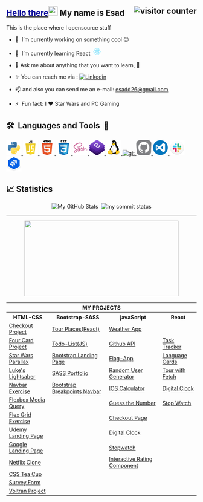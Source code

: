 <!-- ## Hello there <img src="https://media.giphy.com/media/hvRJCLFzcasrR4ia7z/giphy.gif" width="25" height="25"></a>  My name is Esad -->
<!-- ## <a href="https://youtu.be/frszEJb0aOo?t=4" ><span style="color:#000099"> Hello there</span></a><img src="https://media.giphy.com/media/hvRJCLFzcasrR4ia7z/giphy.gif" width="25" height="25"></a>  My name is Esad -->

## <a href="https://youtu.be/frszEJb0aOo?t=4" ><span style="color:#000099"> Hello there</span></a><img src="https://media.giphy.com/media/hvRJCLFzcasrR4ia7z/giphy.gif" width="25" height="25"></a>  My name is Esad <img src="https://komarev.com/ghpvc/?username=esadakman" alt="visitor counter" align="right" valign="center" height="28.5"/>

This is the place where I opensource stuff

- 🔭 &nbsp;I’m currently working on something cool :wink:

- 🌱 &nbsp;I’m currently learning React &nbsp;<img  src="./logos/react_logo.png" alt="javascript" width="20" height="20"/>

- 💬 Ask me about anything that you want to learn, 🤔

- ✨ You can reach me via :  <a href="https://www.linkedin.com/in/esadakman/" target="_blank"> <img src="https://img.shields.io/badge/linkedin-%230077B5.svg?&style=for-the-badge&logo=linkedin&logoColor=white" target="_blank" alt="Linkedin" height="20"/></a>

- 📫 and also you can send me an e-mail: <a href="mailto:esadd26@gmail.com">esadd26@gmail.com</a>

- ⚡ &nbsp;Fun fact: I :heart: Star Wars and PC Gaming

##  <b>🛠️&nbsp;&nbsp;Languages&nbsp;and&nbsp;Tools&nbsp;&nbsp;🚀</b> 



<p > 
  <a href="https://www.python.org" target="_blank" rel="noreferrer">
<img  src="https://raw.githubusercontent.com/devicons/devicon/master/icons/python/python-original.svg" alt="python" width="40" height="40"/>
    <a href="https://www.javascript.org" target="_blank" rel="noreferrer">
<img  src="./logos/js_logo.png" alt="javascript" width="40" height="40"/>
    <a href="https://html.com" target="_blank" rel="noreferrer"><img src="https://raw.githubusercontent.com/devicons/devicon/master/icons/html5/html5-original-wordmark.svg" alt="html5" width="40" height="40"/> </a> <a href="https://www.w3.org/Style/CSS/Overview.en.html" target="_blank" rel="noreferrer"> <img src="https://raw.githubusercontent.com/devicons/devicon/master/icons/css3/css3-original-wordmark.svg" alt="css3" width="40" height="40"/> </a> <a href="https://sass-lang.com/" target="_blank" rel="noreferrer"> <img  src="./logos/sass_logo.png" alt="sass" width="40" height="40"/> <a href="https://getbootstrap.com/" target="_blank" rel="noreferrer"> <img  src="./logos/bootstrap.logo.png" alt="bootstrap" width="40" height="40"/>  <a href="https://git-scm.com/" target="_blank" rel="noreferrer"><a href="https://www.linux.org" target="_blank" rel="noreferrer"> <img src="https://raw.githubusercontent.com/devicons/devicon/master/icons/linux/linux-original.svg" alt="linux" width="40" height="40"/> </a> <a href="https://git-scm.com" target="_blank" rel="noreferrer"> <img src="https://www.vectorlogo.zone/logos/git-scm/git-scm-icon.svg" alt="git" width="40" height="40"/> </a>   
<a href="https://github.com" target="_blank" rel="noreferrer"> <img src="./logos/github.png.png" alt="gitHub" width="40" height="40"/> </a> <a href="https://code.visualstudio.com" target="_blank" rel="noreferrer"> <img src="./logos/vscode_logo.png" alt="vscode" width="40" height="40"/> </a> 
<a href="https://slack.com" target="_blank" rel="noreferrer"> <img src="./logos/slack_logo.png" alt="slack" width="40" height="40"/> </a> <a href="https://www.python.org" target="_blank" rel="noreferrer"> </a>  <a href="https://www.atlassian.com/software/jira/free" target="_blank" rel="noreferrer"> <img src="./logos/jira_logo.png" alt="jira" width="40" height="40"/> </a> </p>

## 📈 Statistics
      
<p align="center">
<img src="https://github-readme-stats.vercel.app/api?username=esadakman&show_icons=true&locale=en&theme=tokyonight" alt="My GitHub Stats" width="49%"/>&nbsp;
<img src="https://github-readme-streak-stats.herokuapp.com/?user=esadakman&theme=tokyonight&border=61dafb&hide_border=true" alt="my commit status" width="49%" /> </p>
<!-- <p align="center"> <img src="https://github-readme-stats.vercel.app/api/top-langs?username=esadakman&show_icons=true&locale=en&layout=compact&theme=tokyonight" alt="languages" width="50%" height:"163px"> -->  </p>
 
 ------------
 
 <p align="center">
  <img src="https://activity-graph.herokuapp.com/graph?username=esadakman&theme=tokyonight-dark&bg_color=20232a&hide_border=true" width="90%" height="200"/>
</p>
      
<table >
  <tr>
      <th colspan="6">MY PROJECTS</th>
  </tr>
  <tr>
      <th>HTML-CSS</th>
      <th>Bootstrap-SASS</th>  
      <th>javaScript</th>  
      <th>React</th>  
  </tr>
  <tr>
    <td><a href="https://github.com/esadakman/checkout_form_responsive" target="_blank">Checkout Project</a></td>
    <td><a href="https://github.com/esadakman/tour-places-react" target="_blank">Tour Places(React)</a></td>
    <td><a href="https://github.com/esadakman/weatherApp" target="_blank">Weather App</a></td>
    <td> </td>

  </tr>
  <tr>
    <td><a href="https://github.com/esadakman/four_card_feature" target="_blank">Four Card Project</a></td>
    <td><a href="https://github.com/esadakman/todo_list_project" target="_blank">Todo-List(JS)</a></td>
    <td><a href="https://github.com/esadakman/github_api" target="_blank" rel="noreferrer">Github API</a></td>
    <td><a href="https://github.com/esadakman/task-tracker-react" target="_blank">Task Tracker</a></td>

  </tr>
  <tr>
    <td><a href="https://github.com/esadakman/starwars_parallax" target="_blank">Star Wars Parallax </a></td>
    <td><a href="https://github.com/esadakman/bootstrap-landing-page" target="_blank">Bootstrap Landing Page</a></td>
    <td><a href="https://github.com/esadakman/flag_app" target="_blank">Flag-App</a></td>
    <td><a href="https://github.com/esadakman/language-cards-react" target="_blank">Language Cards</a></td>

  </tr>
  <tr>
    <td><a href="https://github.com/esadakman/lightsaber" target="_blank" rel="noreferrer">Luke's Lightsaber</a></td>
    <td><a href="https://github.com/esadakman/Sass-Portfolio" target="_blank">SASS Portfolio</a></td>
    <td><a href="https://github.com/esadakman/randomUserGenerator" target="_blank">Random User Generator</a></td>
    <td><a href="https://github.com/esadakman/projeTourWithFetch" target="_blank">Tour with Fetch </a></td>

  </tr>
  <tr>
    <td><a href="https://github.com/esadakman/navbar_exercise" target="_blank">Navbar Exercise</a></td> 
    <td><a href="https://github.com/esadakman/bootstrap_breakpoints_navbar" target="_blank" rel="noreferrer">Bootstrap Breakpoints Navbar</a></td> 
    <td><a href="https://github.com/esadakman/ios_calculator" target="_blank">IOS Calculator</a></td>
  <td><a href="https://github.com/esadakman/react-digital-clock" target="_blank">Digital Clock</a></td>

  </tr>
  <tr>
    <td><a href="https://github.com/esadakman/media_query_exercise_1" target="_blank">Flexbox Media Query</a></td>
    <td></td>
    <td><a href="https://github.com/esadakman/guess-the-number" target="_blank">Guess the Number </a></td>
    <td><a href="https://github.com/esadakman/stopWatch-react" target="_blank">Stop Watch</a></td>

  </tr>
  <tr>
  <td><a href="https://github.com/esadakman/flex_grid_exercise" target="_blank">Flex Grid Exercise</a></td>
    <td></td>
    <td><a href="https://github.com/esadakman/shopping_cart" target="_blank">Checkout Page</a></td>
    <td> </td>
  </tr>
  <tr>
    <td><a href="https://github.com/esadakman/udemy-landing-page" target="_blank">Udemy Landing Page</a></td>
    <td></td>
    <td><a href="https://github.com/esadakman/digital_clock" target="_blank">Digital Clock</a></td>
    <td> </td>
  </tr>

  <tr>  
    <td><a href="https://github.com/esadakman/google_landing_page" target="_blank">Google Landing Page</a></td>
    <td></td>
    <td><a href="https://github.com/esadakman/stopWatch" target="_blank">Stopwatch</a></td>
    <td> </td>

  </tr>
  <tr>
    <td><a href="https://github.com/esadakman/netflix-clone" target="_blank">Netflix Clone</a></td>
    <td> </td>
    <td><a href="https://github.com/esadakman/Interactive-Rating-Component" target="_blank" rel="noreferrer">Interactive Rating Component</a></td>

  </tr>
  <tr>
    <td><a href="https://github.com/esadakman/CSS_Tea_Cup" target="_blank">CSS Tea Cup</a></td>
    <td></td> 
    <td></td> 
  </tr>
  <tr>
      <td><a href="https://github.com/esadakman/Survey_Form" target="_blank">Survey Form</a></td>
    <td> </td>
    <td> </td>
  </tr>
  <tr>
    <td><a href="https://github.com/esadakman/Voltran" target="_blank">Voltran Project</a></td>
    <td> </td>
    <td> </td>
  </tr>

</table>

 
